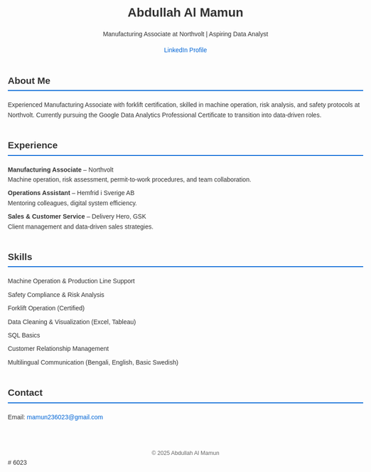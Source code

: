<!DOCTYPE html>
<html lang="en">
<head>
  <meta charset="UTF-8" />
  <meta name="viewport" content="width=device-width, initial-scale=1" />
  <title>Abdullah Al Mamun | Portfolio</title>
  <style>
    body {
      font-family: Arial, sans-serif;
      max-width: 800px;
      margin: 40px auto;
      line-height: 1.6;
      color: #333;
      padding: 0 20px;
    }
    header {
      text-align: center;
      margin-bottom: 40px;
    }
    h1 {
      margin-bottom: 5px;
    }
    a {
      color: #0366d6;
      text-decoration: none;
    }
    a:hover {
      text-decoration: underline;
    }
    section {
      margin-bottom: 40px;
    }
    h2 {
      border-bottom: 2px solid #0366d6;
      padding-bottom: 5px;
      margin-bottom: 20px;
    }
    ul {
      list-style-type: none;
      padding-left: 0;
    }
    ul li {
      margin-bottom: 8px;
    }
    footer {
      text-align: center;
      color: #666;
      font-size: 0.9em;
      margin-top: 60px;
    }
  </style>
</head>
<body>
  <header>
    <h1>Abdullah Al Mamun</h1>
    <p>Manufacturing Associate at Northvolt | Aspiring Data Analyst</p>
    <p><a href="https://www.linkedin.com/in/abdullah-al-mamun-b5564194/" target="_blank">LinkedIn Profile</a></p>
  </header>

  <section>
    <h2>About Me</h2>
    <p>
      Experienced Manufacturing Associate with forklift certification, skilled in machine operation, risk analysis, and safety protocols at Northvolt. Currently pursuing the Google Data Analytics Professional Certificate to transition into data-driven roles.
    </p>
  </section>

  <section>
    <h2>Experience</h2>
    <ul>
      <li><strong>Manufacturing Associate</strong> – Northvolt<br />Machine operation, risk assessment, permit-to-work procedures, and team collaboration.</li>
      <li><strong>Operations Assistant</strong> – Hemfrid i Sverige AB<br />Mentoring colleagues, digital system efficiency.</li>
      <li><strong>Sales & Customer Service</strong> – Delivery Hero, GSK<br />Client management and data-driven sales strategies.</li>
    </ul>
  </section>

  <section>
    <h2>Skills</h2>
    <ul>
      <li>Machine Operation & Production Line Support</li>
      <li>Safety Compliance & Risk Analysis</li>
      <li>Forklift Operation (Certified)</li>
      <li>Data Cleaning & Visualization (Excel, Tableau)</li>
      <li>SQL Basics</li>
      <li>Customer Relationship Management</li>
      <li>Multilingual Communication (Bengali, English, Basic Swedish)</li>
    </ul>
  </section>

  <section>
    <h2>Contact</h2>
    <p>Email: <a href="mailto:mamun236023@gmail.com">mamun236023@gmail.com</a></p>
  </section>

  <footer>
    &copy; 2025 Abdullah Al Mamun
  </footer>
</body>
</html>
# 6023
